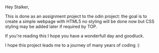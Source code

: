 Hey Stalker,

This is done as an assignment project to the odin project:
    the goal is to create a simple webpage with HTML5
    no styling will be done now but CSS styling may be added later if required by TOP.

If you're reading this I hope you have a wonderfull day and goodluck.

I hope this project leads me to a journey of many years of coding :)